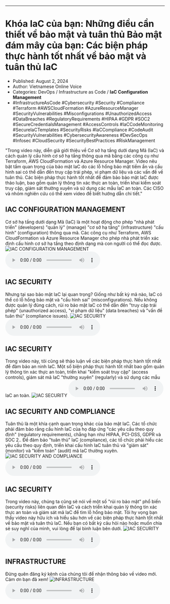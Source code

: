 
---

# Khóa IaC của bạn: Những điều cần thiết về bảo mật và tuân thủ Bảo mật đám mây của bạn: Các biện pháp thực hành tốt nhất về bảo mật và tuân thủ IaC

- Published: August 2, 2024
- Author: Vietnamese Online Voice
- Categories: DevOps / Infrastructure as Code / **IaC Configuration Management**
- #InfrastructureAsCode #Cybersecurity #Security #Compliance #Terraform #AWSCloudFormation #AzureResourceManager #SecurityVulnerabilities #Misconfigurations #UnauthorizedAccess #DataBreaches #RegulatoryRequirements #HIPAA #GDPR #SOC2 #SecureCredentialsManagement #AccessControls #IaCCodeMonitoring #SecureIaCTemplates #SecurityRisks #IaCCompliance #CodeAudit #SecurityVulnerabilities #CybersecurityAwareness #DevSecOps #Infosec #CloudSecurity #SecurityBestPractices #RiskManagement

"Trong video này, diễn giả giới thiệu về Cơ sở hạ tầng dưới dạng Mã (IaC) và cách quản lý cấu hình cơ sở hạ tầng thông qua mã bằng các công cụ như Terraform, AWS CloudFormation và Azure Resource Manager. Video nêu bật tầm quan trọng của bảo mật IaC do các lỗ hổng bảo mật tiềm ẩn và cấu hình sai có thể dẫn đến truy cập trái phép, vi phạm dữ liệu và các vấn đề về tuân thủ. Các biện pháp thực hành tốt nhất để đảm bảo bảo mật IaC được thảo luận, bao gồm quản lý thông tin xác thực an toàn, triển khai kiểm soát truy cập, giám sát thường xuyên và sử dụng các mẫu IaC an toàn. Các CISO và nhóm nghiên cứu có thể xem video để biết hướng dẫn chi tiết."


## IAC CONFIGURATION MANAGEMENT

Cơ sở hạ tầng dưới dạng Mã (IaC) là một hoạt động cho phép "nhà phát triển" (developers) "quản lý" (manage) "cơ sở hạ tầng" (infrastructure) "cấu hình" (configuration) thông qua mã. Các công cụ như Terraform, AWS CloudFormation và Azure Resource Manager cho phép nhà phát triển xác định cấu hình cơ sở hạ tầng theo định dạng mà con người có thể đọc được.
![IAC CONFIGURATION MANAGEMENT](https://http-archiver-apis-production-80.schnworks.com/storage/images/transitions/2024-08-02/transition--58877849357-Montserrat-Black-4A148C.jpg)
<audio controls>
    <source src="https://http-archiver-apis-production-80.schnworks.com/storage/storage/audio/file-24050841688.mp3" type="audio/mpeg">
</audio>



## IAC SECURITY

Nhưng tại sao bảo mật IaC lại quan trọng? Giống như bất kỳ mã nào, IaC có thể có lỗ hổng bảo mật và "cấu hình sai" (misconfigurations). Nếu không được quản lý đúng cách, rủi ro bảo mật IaC có thể dẫn đến "truy cập trái phép" (unauthorized access), "vi phạm dữ liệu" (data breaches) và "vấn đề tuân thủ" (compliance issues).
![IAC SECURITY](https://http-archiver-apis-production-80.schnworks.com/storage/images/transitions/2024-08-02/transition-28280839519-Montserrat-Bold-9C27B0.jpg)
<audio controls>
    <source src="https://http-archiver-apis-production-80.schnworks.com/storage/storage/audio/file-27095455152.mp3" type="audio/mpeg">
</audio>



## IAC SECURITY

Trong video này, tôi cũng sẽ thảo luận về các biện pháp thực hành tốt nhất để đảm bảo an ninh IaC. Một số biện pháp thực hành tốt nhất bao gồm quản lý thông tin xác thực an toàn, triển khai "kiểm soát truy cập" (access controls), giám sát mã IaC "thường xuyên" (regularly) và sử dụng các mẫu IaC an toàn.
![IAC SECURITY](https://http-archiver-apis-production-80.schnworks.com/storage/images/transitions/2024-08-02/transition--4617149202-Montserrat-Black-1A237E.jpg)
<audio controls>
    <source src="https://http-archiver-apis-production-80.schnworks.com/storage/storage/audio/file-6892900684.mp3" type="audio/mpeg">
</audio>



## IAC SECURITY AND COMPLIANCE

Tuân thủ là một khía cạnh quan trọng khác của bảo mật IaC. Các tổ chức phải đảm bảo rằng cấu hình IaC của họ đáp ứng "các yêu cầu theo quy định" (regulatory requirements), chẳng hạn như HIPAA, PCI-DSS, GDPR và SOC 2.. Để đảm bảo "tuân thủ" IaC (compliance), các tổ chức phải hiểu các yêu cầu theo quy định, triển khai cấu hình IaC tuân thủ và "giám sát" (monitor) và "kiểm toán" (audit) mã IaC thường xuyên.
![IAC SECURITY AND COMPLIANCE](https://http-archiver-apis-production-80.schnworks.com/storage/images/transitions/2024-08-02/transition--9348271037-Montserrat-SemiBold-512DA8.jpg)
<audio controls>
    <source src="https://http-archiver-apis-production-80.schnworks.com/storage/storage/audio/file-52073943677.mp3" type="audio/mpeg">
</audio>



## IAC SECURITY

Trong video này, chúng ta cũng sẽ nói về một số "rủi ro bảo mật" phổ biến (security risks) liên quan đến IaC và cách triển khai quản lý thông tin xác thực an toàn và giám sát mã IaC để tìm lỗ hổng bảo mật. Tôi hy vọng bạn thấy video này hữu ích và hiểu sâu hơn về các biện pháp thực hành tốt nhất về bảo mật và tuân thủ IaC. Nếu bạn có bất kỳ câu hỏi nào hoặc muốn chia sẻ suy nghĩ của mình, vui lòng để lại bình luận bên dưới.
![IAC SECURITY](https://http-archiver-apis-production-80.schnworks.com/storage/images/transitions/2024-08-02/transition-33158695956-Montserrat-SemiBold-1A237E.jpg)
<audio controls>
    <source src="https://http-archiver-apis-production-80.schnworks.com/storage/storage/audio/file-16958625432.mp3" type="audio/mpeg">
</audio>



## INFRASTRUCTURE

Đừng quên đăng ký kênh của chúng tôi để nhận thông báo về video mới. Cảm ơn bạn đã xem!
![INFRASTRUCTURE](https://http-archiver-apis-production-80.schnworks.com/storage/images/transitions/2024-08-02/transition-3089967266-Montserrat-Thin-1A237E.jpg)
<audio controls>
    <source src="https://http-archiver-apis-production-80.schnworks.com/storage/storage/audio/file-12291663534.mp3" type="audio/mpeg">
</audio>

